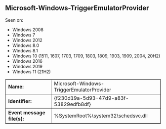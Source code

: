 ## Microsoft-Windows-TriggerEmulatorProvider

Seen on:
* Windows 2008
* Windows 7
* Windows 2012
* Windows 8.0
* Windows 8.1
* Windows 10 (1511, 1607, 1703, 1709, 1803, 1809, 1903, 1909, 2004, 20H2)
* Windows 2016
* Windows 2019
* Windows 11 (21H2)

<table border="1" class="docutils">
  <tbody>
    <tr>
      <td><b>Name:</b></td>
      <td>Microsoft-Windows-TriggerEmulatorProvider</td>
    </tr>
    <tr>
      <td><b>Identifier:</b></td>
      <td>{f230d19a-5d93-47d9-a83f-53829edfb8df}</td>
    </tr>
    <tr>
      <td><b>Event message file(s):</b></td>
      <td>%SystemRoot%\system32\schedsvc.dll</td>
    </tr>
  </tbody>
</table>

&nbsp;

